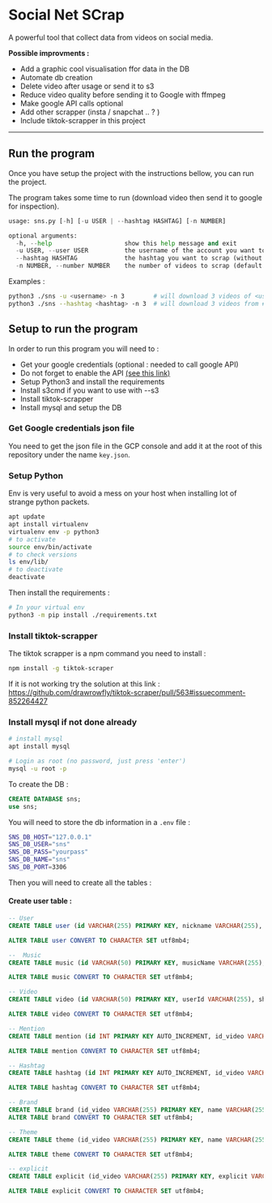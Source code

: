 # Social Net SCrap

A powerful tool that collect data from videos on social media.

**Possible improvments :**

- Add a graphic cool visualisation ffor data in the DB
- Automate db creation
- Delete video after usage or send it to s3 
- Reduce video quality before sending it to Google with ffmpeg
- Make google API calls optional
- Add other scrapper (insta / snapchat .. ? )
- Include tiktok-scrapper in this project 
-------
## Run the program

Once you have setup the project with the instructions bellow, you can run the project.

The program takes some time to run (download video then send it to google for inspection). 

```python
usage: sns.py [-h] [-u USER | --hashtag HASHTAG] [-n NUMBER]

optional arguments:
  -h, --help                    show this help message and exit
  -u USER, --user USER          the username of the account you want to scrap.
  --hashtag HASHTAG             the hashtag you want to scrap (without #).
  -n NUMBER, --number NUMBER    the number of videos to scrap (default: 10).
```

Examples : 
```bash
python3 ./sns -u <username> -n 3        # will download 3 videos of <username>
python3 ./sns --hashtag <hashtag> -n 3  # will download 3 videos from #hashtag
```

## Setup to run the program

In order to run this program you will need to : 
* Get your google credentials (optional : needed to call google API)
* Do not forget to enable the API [(see this link)](https://console.developers.google.com/apis/api/videointelligence.googleapis.com/overview)
* Setup Python3 and install the requirements
* Install s3cmd if you want to use with --s3
* Install tiktok-scrapper 
* Install mysql and setup the DB

### Get Google credentials json file

You need to get the json file in the GCP console and add it at the root of this repository under the name `key.json`.

### Setup Python

Env is very useful to avoid a mess on your host when installing lot of strange python packets.

```bash
apt update
apt install virtualenv
virtualenv env -p python3
# to activate
source env/bin/activate
# to check versions
ls env/lib/
# to deactivate
deactivate
```

Then install the requirements : 

```bash
# In your virtual env
python3 -m pip install ./requirements.txt
```


### Install tiktok-scrapper

The tiktok scrapper is a npm command you need to install : 
```bash
npm install -g tiktok-scraper
```

If it is not working try the solution at this link :
https://github.com/drawrowfly/tiktok-scraper/pull/563#issuecomment-852264427


### Install mysql if not done already

```bash
# install mysql
apt install mysql

# Login as root (no password, just press 'enter')
mysql -u root -p 
```

To create the DB : 
```sql
CREATE DATABASE sns;
use sns;
```

You will need to store the db information in a `.env` file : 
```bash
SNS_DB_HOST="127.0.0.1"
SNS_DB_USER="sns"
SNS_DB_PASS="yourpass"
SNS_DB_NAME="sns"
SNS_DB_PORT=3306
```

Then you will need to create all the tables : 

#### Create user table : 
```sql
-- User
CREATE TABLE user (id VARCHAR(255) PRIMARY KEY, nickname VARCHAR(255), avatar VARCHAR(1000), name VARCHAR(255), tikid VARCHAR(255), fans INT, secuid VARCHAR(255), signature VARCHAR(1000), digg INT, verified TINYINT, video INT, heart INT, following INT);

ALTER TABLE user CONVERT TO CHARACTER SET utf8mb4;

--  Music
CREATE TABLE music (id VARCHAR(50) PRIMARY KEY, musicName VARCHAR(255), duration INT, playUrl VARCHAR(500), musicOriginal TINYINT, coverUrl VARCHAR(500), musicAlbum VARCHAR(255), musicAuthor VARCHAR(255));

ALTER TABLE music CONVERT TO CHARACTER SET utf8mb4;

-- Video
CREATE TABLE video (id VARCHAR(50) PRIMARY KEY, userId VARCHAR(255), shareCount INT, commentCount INT, playCount INT, videoUrl VARCHAR(1000), text VARCHAR(1000), coverDynamic VARCHAR(1000), createTime VARCHAR(255), secretID VARCHAR(255), webVideoUrl VARCHAR(1000), diggCount INT, height INT, width INT, duration INT);

ALTER TABLE video CONVERT TO CHARACTER SET utf8mb4;

-- Mention
CREATE TABLE mention (id INT PRIMARY KEY AUTO_INCREMENT, id_video VARCHAR(255), username VARCHAR(255));

ALTER TABLE mention CONVERT TO CHARACTER SET utf8mb4;

-- Hashtag
CREATE TABLE hashtag (id INT PRIMARY KEY AUTO_INCREMENT, id_video VARCHAR(255), name VARCHAR(255), title VARCHAR(255), cover VARCHAR(1000));

ALTER TABLE hashtag CONVERT TO CHARACTER SET utf8mb4;

-- Brand
CREATE TABLE brand (id_video VARCHAR(255) PRIMARY KEY, name VARCHAR(255));
ALTER TABLE brand CONVERT TO CHARACTER SET utf8mb4;

-- Theme
CREATE TABLE theme (id_video VARCHAR(255) PRIMARY KEY, name VARCHAR(255));

ALTER TABLE theme CONVERT TO CHARACTER SET utf8mb4;

-- explicit
CREATE TABLE explicit (id_video VARCHAR(255) PRIMARY KEY, explicit VARCHAR(250));

ALTER TABLE explicit CONVERT TO CHARACTER SET utf8mb4;
```
